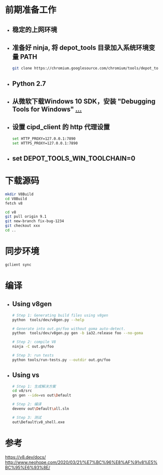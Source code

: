 # 前期准备工作

- ## 稳定的上网环境

- ## 准备好 ninja, 将 depot_tools 目录加入系统环境变量 PATH

    ```bash
    git clone https://chromium.googlesource.com/chromium/tools/depot_tools.git
    ```
- ## Python 2.7

- ##  从微软下载Windows 10 SDK，安装 "Debugging Tools for Windows"  [...](https://developer.microsoft.com/en-US/windows/downloads/windows-10-sdk/)

- ## 设置 cipd_client 的 http 代理设置

    ```bash
    set HTTP_PROXY=127.0.0.1:7890
    set HTTPS_PROXY=127.0.0.1:7890
    ```

- ## set DEPOT_TOOLS_WIN_TOOLCHAIN=0


# 下载源码

```bash
mkdir V8Build
cd V8Build
fetch v8

cd v8
git pull origin 9.1
git new-branch fix-bug-1234
git checkout xxx
cd ..
```

# 同步环境

```bash
gclient sync
```

# 编译

- ## Using v8gen

    ```bash
    # Step 1: Generating build files using v8gen
    python  tools/dev/v8gen.py --help

    # Generate into out.gn/foo without goma auto-detect.
    python  tools/dev/v8gen.py gen -b ia32.release foo --no-goma

    # Step 2: compile V8
    ninja -C out.gn/foo

    # Step 3: run tests
    python tools/run-tests.py --outdir out.gn/foo
    ```

- ## Using vs

    ```bash
    # Step 1: 生成解决方案
    cd v8/src
    gn gen --ide=vs out\Default

    # Step 2: 编译
    devenv out\Default\all.sln

    # Step 3: 测试
    out\Default\v8_shell.exe
    ```

# 参考

https://v8.dev/docs/  
http://www.neohope.com/2020/03/21/%E7%BC%96%E8%AF%91v8%E5%BC%95%E6%93%8E/
